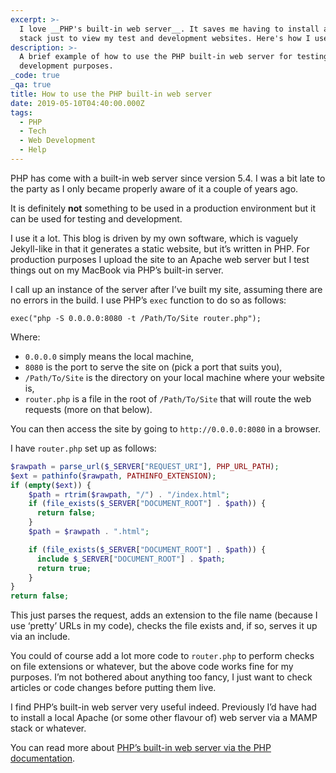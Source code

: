 ```yaml
---
excerpt: >-
  I love __PHP's built-in web server__. It saves me having to install a MAMP
  stack just to view my test and development websites. Here's how I use it.
description: >-
  A brief example of how to use the PHP built-in web server for testing and
  development purposes.
_code: true
_qa: true
title: How to use the PHP built-in web server
date: 2019-05-10T04:40:00.000Z
tags:
  - PHP
  - Tech
  - Web Development
  - Help
---
```

PHP has come with a built-in web server since version 5.4. I was a bit late to the party as I only became properly aware of it a couple of years ago.

It is definitely **not** something to be used in a production environment but it can be used for testing and development.

I use it a lot. This blog is driven by my own software, which is vaguely Jekyll-like in that it generates a static website, but it’s written in PHP. For production purposes I upload the site to an Apache web server but I test things out on my MacBook via PHP’s built-in server.

I call up an instance of the server after I’ve built my site, assuming there are no errors in the build. I use PHP’s `exec` function to do so as follows:

  `exec("php -S 0.0.0.0:8080 -t /Path/To/Site router.php");`

Where: 
- `0.0.0.0` simply means the local machine,
- `8080` is the port to serve the site on (pick a port that suits you),
- `/Path/To/Site` is the directory on your local machine where your website is,
- `router.php` is a file in the root of `/Path/To/Site` that will route the web requests (more on that below).

You can then access the site by going to `http://0.0.0.0:8080` in a browser.

I have `router.php` set up as follows:

  ```php
  $rawpath = parse_url($_SERVER["REQUEST_URI"], PHP_URL_PATH);
  $ext = pathinfo($rawpath, PATHINFO_EXTENSION);
  if (empty($ext)) {
      $path = rtrim($rawpath, "/") . "/index.html";
      if (file_exists($_SERVER["DOCUMENT_ROOT"] . $path)) {
        return false;
      }
      $path = $rawpath . ".html";
  
      if (file_exists($_SERVER["DOCUMENT_ROOT"] . $path)) {
        include $_SERVER["DOCUMENT_ROOT"] . $path;
        return true;
      }
  }
  return false;
  ```

This just parses the request, adds an extension to the file name (because I use ‘pretty’ URLs in my code), checks the file exists and, if so, serves it up via an include.

You could of course add a lot more code to `router.php` to perform checks on file extensions or whatever, but the above code works fine for my purposes. I’m not bothered about anything too fancy, I just want to check articles or code changes before putting them live.

I find PHP’s built-in web server very useful indeed. Previously I’d have had to install a local Apache (or some other flavour of) web server via a MAMP stack or whatever. 

You can read more about [PHP’s built-in web server via the PHP documentation](https://www.php.net/manual/en/features.commandline.webserver.php).

